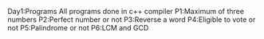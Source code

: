 Day1:Programs 
All programs done in c++ compiler
P1:Maximum of three numbers
P2:Perfect number or not
P3:Reverse a word
P4:Eligible to vote or not
P5:Palindrome or not
P6:LCM and GCD
